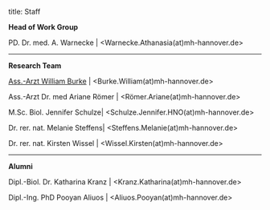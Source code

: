 title: Staff

**Head of Work Group**

PD. Dr. med. A. Warnecke | <Warnecke.Athanasia(at)mh-hannover.de>

---------------------------

**Research Team**

[Ass.-Arzt William Burke](WB.html) | <Burke.William(at)mh-hannover.de>

Ass.-Arzt Dr. med Ariane Römer | <Römer.Ariane(at)mh-hannover.de>

M.Sc. Biol. Jennifer Schulze| <Schulze.Jennifer.HNO(at)mh-hannover.de>

Dr. rer. nat. Melanie Steffens| <Steffens.Melanie(at)mh-hannover.de>

Dr. rer. nat. Kirsten Wissel | <Wissel.Kirsten(at)mh-hannover.de>


-----------------------------

**Alumni**

Dipl.-Biol. Dr. Katharina Kranz | <Kranz.Katharina(at)mh-hannover.de>

Dipl.-Ing. PhD Pooyan Aliuos | <Aliuos.Pooyan(at)mh-hannover.de>
